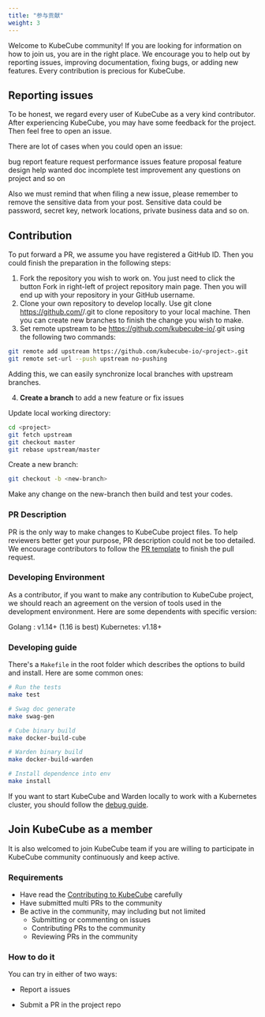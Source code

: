 ```yaml
---
title: "参与贡献"
weight: 3
---
```


Welcome to KubeCube community! If you are looking for information on how to join us, you are in the right place. We encourage you to help out by reporting issues, improving documentation, fixing bugs, or adding new features. Every contribution is precious for KubeCube.

## Reporting issues
To be honest, we regard every user of KubeCube as a very kind contributor. After experiencing KubeCube, you may have some feedback for the project. Then feel free to open an issue.

There are lot of cases when you could open an issue:

bug report
feature request
performance issues
feature proposal
feature design
help wanted
doc incomplete
test improvement
any questions on project
and so on

Also we must remind that when filing a new issue, please remember to remove the sensitive data from your post. Sensitive data could be password, secret key, network locations, private business data and so on.

## Contribution

To put forward a PR, we assume you have registered a GitHub ID. Then you could finish the preparation in the following steps:

1. Fork the repository you wish to work on. You just need to click the button Fork in right-left of project repository main page. Then you will end up with your repository in your GitHub username.
2. Clone your own repository to develop locally. Use git clone https://github.com/<your-username>/<project>.git to clone repository to your local machine. Then you can create new branches to finish the change you wish to make.
3. Set remote upstream to be https://github.com/kubecube-io/<project>.git using the following two commands:

```bash
git remote add upstream https://github.com/kubecube-io/<project>.git
git remote set-url --push upstream no-pushing
```

Adding this, we can easily synchronize local branches with upstream branches.

4. **Create a branch** to add a new feature or fix issues

Update local working directory:

```bash
cd <project>
git fetch upstream
git checkout master
git rebase upstream/master
```

Create a new branch:

```bash
git checkout -b <new-branch>
```

Make any change on the new-branch then build and test your codes.

### PR Description

PR is the only way to make changes to KubeCube project files. To help reviewers better get your purpose, PR description could not be too detailed. We encourage contributors to follow the [PR template](https://github.com/kubecube-io/kubecube/blob/main/.github/PULL_REQUEST_TEMPLATE.md) to finish the pull request.

### Developing Environment

As a contributor, if you want to make any contribution to KubeCube project, we should reach an agreement on the version of tools used in the development environment. Here are some dependents with specific version:

Golang : v1.14+ (1.16 is best)
Kubernetes: v1.18+

### Developing guide

There's a `Makefile` in the root folder which describes the options to build and install. Here are some common ones:

```bash
# Run the tests
make test

# Swag doc generate
make swag-gen

# Cube binary build
make docker-build-cube

# Warden binary build
make docker-build-warden

# Install dependence into env
make install
```

If you want to start KubeCube and Warden locally to work with a Kubernetes cluster, you should follow the [debug guide](https://www.kubecube.io/docs/developer-guide/debug/).

## Join KubeCube as a member

It is also welcomed to join KubeCube team if you are willing to participate in KubeCube community continuously and keep active.

### Requirements

- Have read the [Contributing to KubeCube](https://www.kubecube.io/docs/developer-guide/contributing/) carefully
- Have submitted multi PRs to the community
- Be active in the community, may including but not limited
  - Submitting or commenting on issues
  - Contributing PRs to the community
  - Reviewing PRs in the community

### How to do it

You can try in either of two ways:

- Report a issues

- Submit a PR in the project repo

  